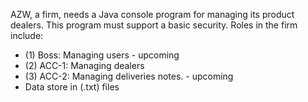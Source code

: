 AZW, a firm, needs a Java console program for managing its product dealers. This program must support a basic
security. Roles in the firm include:
- (1) Boss: Managing users - upcoming
- (2) ACC-1: Managing dealers
- (3) ACC-2: Managing deliveries notes. - upcoming
- Data store in (.txt) files